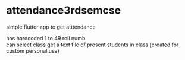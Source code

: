 # attendance3rdsemcse
simple flutter app to get atttendance


has hardcoded 1 to 49 roll numb  
can select class 
get a text file of present students in class (created for custom personal use)

